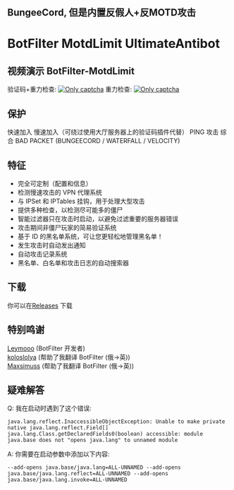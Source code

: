 BungeeCord, 但是内置反假人+反MOTD攻击
--------
BotFilter MotdLimit UltimateAntibot
==========

视频演示 BotFilter-MotdLimit
--------
验证码+重力检查:
[![Only captcha](https://i.ytimg.com/vi/S27EbttIG-8/1.jpg)](1)
重力检查:
[![Only captcha](https://i.ytimg.com/vi/23O16oJyvl8/1.jpg)](1)

保护
-------
快速加入
慢速加入（可绕过使用大厅服务器上的验证码插件代替）
PING 攻击
综合
BAD PACKET (BUNGEECORD / WATERFALL / VELOCITY)

特征
-------
* 完全可定制（配置和信息）
* 检测慢速攻击的 VPN 代理系统
* 与 IPSet 和 IPTables 挂钩，用于处理大型攻击
* 提供多种检查，以检测尽可能多的僵尸
* 智能过滤器只在攻击时启动，以避免过滤重要的服务器错误
* 攻击期间非僵尸玩家的简易验证系统
* 基于 ID 的黑名单系统，可让您更轻松地管理黑名单！
* 发生攻击时自动发出通知
* 自动攻击记录系统
* 黑名单、白名单和攻击日志的自动搜索器

下载
--------
你可以在[Releases](https://github.com/Loyisa/BungeeCord-BotFilter-ZHCN/releases/) 下载

特别鸣谢
--------
[Leymooo](https://github.com/Leymooo) (BotFilter 开发者)<br>
[koloslolya](https://github.com/SleepyKolosLolya) (帮助了我翻译 BotFilter (俄->英))<br>
[Maxsimuss](https://github.com/Maxsimuss) (帮助了我翻译 BotFilter (俄->英))<br>

疑难解答
--------
Q: 我在启动时遇到了这个错误:
```
java.lang.reflect.InaccessibleObjectException: Unable to make private native java.lang.reflect.Field[] java.lang.Class.getDeclaredFields0(boolean) accessible: module java.base does not "opens java.lang" to unnamed module
```

A: 你需要在启动参数中添加以下内容:
```
--add-opens java.base/java.lang=ALL-UNNAMED --add-opens java.base/java.lang.reflect=ALL-UNNAMED --add-opens java.base/java.lang.invoke=ALL-UNNAMED
```
